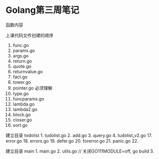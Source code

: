 # Golang第三周笔记
函数内容



上课代码文件创建的顺序
1. func.go
2. params.go
3. args.go
4. return.go
5. quote.go
6. returnvalue.go
7. fact.go
8. tower.go
9. pointer.go  必须理解
10. type.go
11. funcparams.go
12. lambda.go
13. lambda2.go
14. block.go
15. closer.go
16. sort.go

建立目录 todolist
    1. tudolist.go
    2. add.go
    3. query.go
    4. tudolist_v2.go
17. error.go
18. errors.go
19. defer.go
20. forerror.go
21. panic.go
22. 

建立目录 main
    1. main.go
    2. utils.go   // 关闭GO111MODULE=off, go build
    3. 